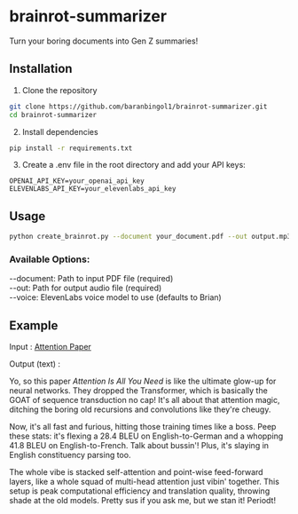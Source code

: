# brainrot-summarizer

Turn your boring documents into Gen Z summaries!

## Installation

1. Clone the repository

```bash
git clone https://github.com/baranbingol1/brainrot-summarizer.git
cd brainrot-summarizer
```

2. Install dependencies
```bash
pip install -r requirements.txt
```

3. Create a .env file in the root directory and add your API keys:
```
OPENAI_API_KEY=your_openai_api_key
ELEVENLABS_API_KEY=your_elevenlabs_api_key
```

## Usage

```bash
python create_brainrot.py --document your_document.pdf --out output.mp3
```

### Available Options:

--document: Path to input PDF file (required)\
--out: Path for output audio file (required)\
--voice: ElevenLabs voice model to use (defaults to Brian)

## Example

Input : [Attention Paper](https://arxiv.org/abs/1706.03762)

Output (text) :

Yo, so this paper *Attention Is All You Need* is like the ultimate glow-up for neural networks. They dropped the Transformer, which is basically the GOAT of sequence transduction no cap! It's all about that attention magic, ditching the boring old recursions and convolutions like they're cheugy. 

Now, it's all fast and furious, hitting those training times like a boss. Peep these stats: it's flexing a 28.4 BLEU on English-to-German and a whopping 41.8 BLEU on English-to-French. Talk about bussin'! Plus, it's slaying in English constituency parsing too. 

The whole vibe is stacked self-attention and point-wise feed-forward layers, like a whole squad of multi-head attention just vibin' together. This setup is peak computational efficiency and translation quality, throwing shade at the old models. Pretty sus if you ask me, but we stan it! Periodt!

